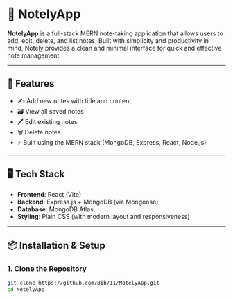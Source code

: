 # 📝 NotelyApp

**NotelyApp** is a full-stack MERN note-taking application that allows users to add, edit, delete, and list notes. Built with simplicity and productivity in mind, Notely provides a clean and minimal interface for quick and effective note management.

---

## 🚀 Features

- ✍️ Add new notes with title and content
- 🗃️ View all saved notes
- 🖊️ Edit existing notes
- 🗑️ Delete notes
- ⚡ Built using the MERN stack (MongoDB, Express, React, Node.js)

---

## 🖥️ Tech Stack

- **Frontend**: React (Vite)
- **Backend**: Express.js + MongoDB (via Mongoose)
- **Database**: MongoDB Atlas
- **Styling**: Plain CSS (with modern layout and responsiveness)

---

## 📦 Installation & Setup

### 1. Clone the Repository
```bash
git clone https://github.com/Bib711/NotelyApp.git
cd NotelyApp

